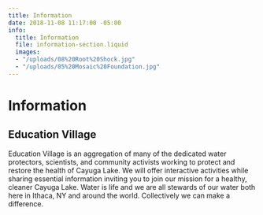```yaml
---
title: Information
date: 2018-11-08 11:17:00 -05:00
info:
  title: Information
  file: information-section.liquid
  images:
  - "/uploads/08%20Root%20Shock.jpg"
  - "/uploads/05%20Mosaic%20Foundation.jpg"
---
```


# Information

## Education Village

Education Village is an aggregation of many of the dedicated water protectors, scientists, and community activists working to protect and restore the health of Cayuga Lake. We will offer interactive activities while sharing essential information inviting you to join our mission for a healthy, cleaner Cayuga Lake. Water is life and we are all stewards of our water both here in Ithaca, NY and around the world. Collectively we can make a difference.